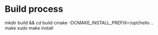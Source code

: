 # Build process

mkdir build && cd build
cmake -DCMAKE_INSTALL_PREFIX=/opt/hello ..
make
sudo make install

